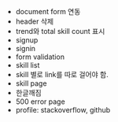 - document form 연동
- header 삭제
- trend와 total skill count 표시
- signup
- signin
- form validation
- skill list
- skill 별로 link를 따로 걸어야 함.
- skill page
- 한글깨짐
- 500 error page
- profile: stackoverflow, github
